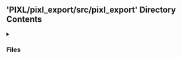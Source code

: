## 'PIXL/pixl_export/src/pixl_export' Directory Contents

<details>
<summary>
<h3> Files </h3> 

</summary>

| **Code** | **User docs** |
| :--- | :--- |
| main.py | README.md |
| _databases.py | |
| _queries.py | |
| __init__.py | |

</details>


